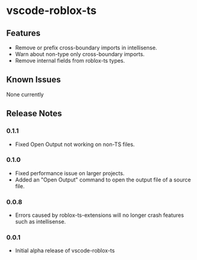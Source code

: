 # vscode-roblox-ts

## Features

- Remove or prefix cross-boundary imports in intellisense.
- Warn about non-type only cross-boundary imports.
- Remove internal fields from roblox-ts types.

## Known Issues

None currently

## Release Notes

### 0.1.1
- Fixed Open Output not working on non-TS files.

### 0.1.0
- Fixed performance issue on larger projects.
- Added an "Open Output" command to open the output file of a source file.


### 0.0.8

- Errors caused by roblox-ts-extensions will no longer crash features such as intellisense.

### 0.0.1

- Initial alpha release of vscode-roblox-ts
